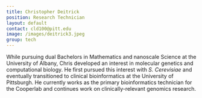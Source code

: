 ```yaml
---
title: Christopher Deitrick
position: Research Technician
layout: default
contact: cld100@pitt.edu
image: /images/deitrick3.jpeg
group: tech
---
```

While pursuing dual Bachelors in Mathematics and nanoscale Science at the University of Albany, Chris developed an interest in molecular genetics and computational biology. He  first pursued this interest with *S. Cerevisiae* and eventually transitioned to clinical bioinformatics at the University of Pittsburgh. He currently works as the primary bioinformatics technician for the Cooperlab and continues work on clinically-relevant genomics research.